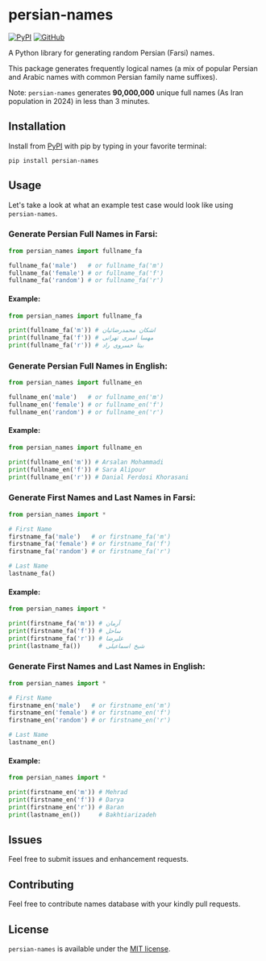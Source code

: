 # persian-names

[![PyPI](https://img.shields.io/pypi/v/persian-names?style=for-the-badge)](https://pypi.org/project/persian-names)
[![GitHub](https://img.shields.io/github/license/armanyazdi/persian-names?style=for-the-badge)](https://pypi.org/project/persian-names)

A Python library for generating random Persian (Farsi) names.

This package generates frequently logical names 
(a mix of popular Persian and Arabic names with common Persian family name suffixes).

Note: `persian-names` generates **90,000,000** unique full names (As Iran population in 2024) in less than 3 minutes.

## Installation

Install from [PyPI](https://pypi.org/project/persian-names) with pip by typing in your favorite terminal:

`pip install persian-names`

## Usage

Let's take a look at what an example test case would look like using `persian-names`.

### Generate Persian Full Names in Farsi:

```python
from persian_names import fullname_fa

fullname_fa('male')   # or fullname_fa('m')
fullname_fa('female') # or fullname_fa('f')
fullname_fa('random') # or fullname_fa('r')
```

#### Example:

```python
from persian_names import fullname_fa

print(fullname_fa('m')) # اشکان محمدرضائیان
print(fullname_fa('f')) # مهسا امیری تهرانی
print(fullname_fa('r')) # بیتا خسروی راد
```

### Generate Persian Full Names in English:

```python
from persian_names import fullname_en

fullname_en('male')   # or fullname_en('m')
fullname_en('female') # or fullname_en('f')
fullname_en('random') # or fullname_en('r')
```

#### Example:

```python
from persian_names import fullname_en

print(fullname_en('m')) # Arsalan Mohammadi
print(fullname_en('f')) # Sara Alipour
print(fullname_en('r')) # Danial Ferdosi Khorasani
```

### Generate First Names and Last Names in Farsi:

```python
from persian_names import *

# First Name
firstname_fa('male')   # or firstname_fa('m')
firstname_fa('female') # or firstname_fa('f')
firstname_fa('random') # or firstname_fa('r')

# Last Name
lastname_fa()
```

#### Example:

```python
from persian_names import *

print(firstname_fa('m')) # آرمان
print(firstname_fa('f')) # ساحل
print(firstname_fa('r')) # علیرضا
print(lastname_fa())     # شیخ اسماعیلی
```

### Generate First Names and Last Names in English:

```python
from persian_names import *

# First Name
firstname_en('male')   # or firstname_en('m')
firstname_en('female') # or firstname_en('f')
firstname_en('random') # or firstname_en('r')

# Last Name
lastname_en()
```

#### Example:

```python
from persian_names import *

print(firstname_en('m')) # Mehrad
print(firstname_en('f')) # Darya
print(firstname_en('r')) # Baran
print(lastname_en())     # Bakhtiarizadeh
```

## Issues

Feel free to submit issues and enhancement requests.

## Contributing

Feel free to contribute names database with your kindly pull requests.

## License

`persian-names` is available under the [MIT license](https://github.com/armanyazdi/persian-names/blob/main/LICENSE).